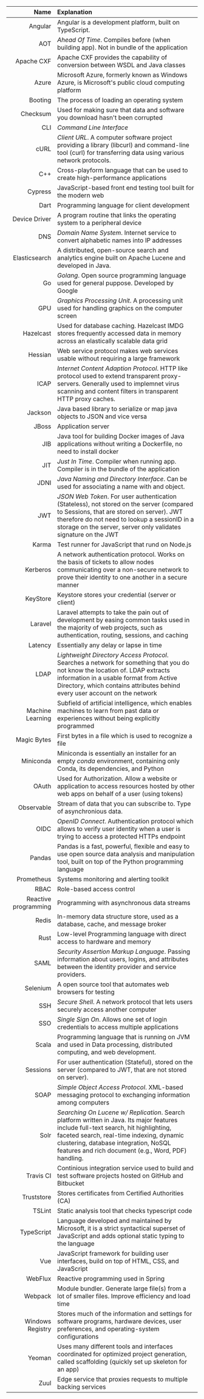 |                 Name | Explanation                                                                                                                                                                                                                                                                      |
|---------------------:|:---------------------------------------------------------------------------------------------------------------------------------------------------------------------------------------------------------------------------------------------------------------------------------|
|              Angular | Angular is a development platform, built on TypeScript.                                                                                                                                                                                                                          |
|                  AOT | *Ahead Of Time*. Compiles before (when building app). Not in bundle of the application                                                                                                                                                                                           |
|           Apache CXF | Apache CXF provides the capability of conversion between WSDL and Java classes                                                                                                                                                                                                   |
|                Azure | Microsoft Azure, formerly known as Windows Azure, is Microsoft's public cloud computing platform                                                                                                                                                                                 |
|              Booting | The process of loading an operating system                                                                                                                                                                                                                                       |
|             Checksum | Used for making sure that data and software you download hasn't been corrupted                                                                                                                                                                                                   |
|                  CLI | *Command Line Interface*                                                                                                                                                                                                                                                         |
|                 cURL | *Client URL*. A computer software project providing a library (libcurl) and command-line tool (curl) for transferring data using various network protocols.                                                                                                                      |
|                  C++ | Cross-playform language that can be used to create high-performance applications                                                                                                                                                                                                 |
|              Cypress | JavaScript-based front end testing tool built for the modern web                                                                                                                                                                                                                 |
|                 Dart | Programming language for client development                                                                                                                                                                                                                                      |
|        Device Driver | A program routine that links the operating system to a peripheral device                                                                                                                                                                                                         |
|                  DNS | *Domain Name System*. Internet service to convert alphabetic names into IP addresses                                                                                                                                                                                             |
|        Elasticsearch | A distributed, open-source search and analytics engine built on Apache Lucene and developed in Java.                                                                                                                                                                             |
|                   Go | *Golang*. Open source programming language used for general puppose. Developed by Google                                                                                                                                                                                         |
|                  GPU | *Graphics Processing Unit*. A processing unit used for handling graphics on the computer screen                                                                                                                                                                                  |
|            Hazelcast | Used for database caching. Hazelcast IMDG stores frequently accessed data in memory across an elastically scalable data grid                                                                                                                                                     |
|              Hessian | Web service protocol makes web services usable without requiring a large framework                                                                                                                                                                                               |
|                 ICAP | *Internet Content Adaption Protocol*. HTTP like protocol used to extend transparent proxy-servers. Generally used to implemnet virus scanning and content filters in transparent HTTP proxy caches.                                                                              |
|              Jackson | Java based library to serialize or map java objects to JSON and vice versa                                                                                                                                                                                                       |
|                JBoss | Application server                                                                                                                                                                                                                                                               |
|                  JIB | Java tool for building Docker images of Java applications without writing a Dockerfile, no need to install docker                                                                                                                                                                | 
|                  JIT | *Just In Time*. Compiler when running app. Compiler is in the bundle of the application                                                                                                                                                                                          |
|                 JDNI | *Java Naming and Directory Interface*. Can be used for associating a name with and object.                                                                                                                                                                                       |
|                  JWT | *JSON Web Token*. For user authentication (Stateless), not stored on the server (compared to Sessions, that are stored on server). JWT therefore do not need to lookup a sessionID in a storage on the server, server only validates signature on the JWT                        |
|                Karma | Test runner for JavaScript that rund on Node.js                                                                                                                                                                                                                                  | 
|             Kerberos | A network authentication protocol. Works on the basis of tickets to allow nodes communicating over a non-secure network to prove their identity to one another in a secure manner                                                                                                |
|             KeyStore | Keystore stores your credential (server or client)                                                                                                                                                                                                                               |
|              Laravel | Laravel attempts to take the pain out of development by easing common tasks used in the majority of web projects, such as authentication, routing, sessions, and caching                                                                                                         |
|              Latency | Essentially any delay or lapse in time                                                                                                                                                                                                                                           | 
|                 LDAP | *Lightweight Directory Access Protocol*. Searches a network for something that you do not know the location of. LDAP extracts information in a usable format from Active Directory, which contains attributes behind every user account on the network                           | 
|     Machine Learning | Subfield of artificial intelligence, which enables machines to learn from past data or experiences without being explicitly programmed                                                                                                                                           |
|          Magic Bytes | First bytes in a file which is used to recognize a file                                                                                                                                                                                                                          | 
|            Miniconda | Miniconda is essentially an installer for an empty *conda* environment, containing only Conda, its dependencies, and Python                                                                                                                                                      |
|                OAuth | Used for Authorization. Allow a website or application to access resources hosted by other web apps on behalf of a user (using tokens)                                                                                                                                           |
|           Observable | Stream of data that you can subscribe to. Type of asynchronious data.                                                                                                                                                                                                            |
|                 OIDC | *OpenID Connect*. Authentication protocol which allows to verify user identity when a user is trying to access a protected HTTPs endpoint                                                                                                                                        |
|               Pandas | Pandas is a fast, powerful, flexible and easy to use open source data analysis and manipulation tool, built on top of the Python programming language                                                                                                                            |
|           Prometheus | Systems monitoring and alerting toolkit                                                                                                                                                                                                                                          |
|                 RBAC | Role-based access control                                                                                                                                                                                                                                                        |
| Reactive programming | Programming with asynchronous data streams                                                                                                                                                                                                                                       |
|                Redis | In-memory data structure store, used as a database, cache, and message broker                                                                                                                                                                                                    |
|                 Rust | Low-level Programming language with direct access to hardware and memory                                                                                                                                                                                                         |
|                 SAML | *Security Assertion Markup Language*. Passing information about users, logins, and attributes between the identity provider and service providers.                                                                                                                               |
|             Selenium | A open source tool that automates web browsers for testing                                                                                                                                                                                                                       |
|                  SSH | *Secure Shell*. A network protocol that lets users securely access another computer                                                                                                                                                                                              | 
|                  SSO | *Single Sign On*. Allows one set of login credentials to access multiple applications                                                                                                                                                                                            |
|                Scala | Programming language that is running on JVM and used in Data processing, distributed computing, and web development.                                                                                                                                                             |
|             Sessions | For user authentication (Stateful), stored on the server (compared to JWT, that are not stored on server).                                                                                                                                                                       |
| SOAP | *Simple Object Access Protocol*. XML-based messaging protocol to exchanging information among computers |
|                 Solr | *Searching On Lucene w/ Replication*. Search platform written in Java. Its major features include full-text search, hit highlighting, faceted search, real-time indexing, dynamic clustering, database integration, NoSQL features and rich document (e.g., Word, PDF) handling. |
|            Travis CI | Continious integration service used to build and test software projects hosted on GitHub and Bitbucket                                                                                                                                                                           |
|           Truststore | Stores certificates from Certified Authorities (CA)                                                                                                                                                                                                                              |
|               TSLint | Static analysis tool that checks typescript code                                                                                                                                                                                                                                 |
|           TypeScript | Language developed and maintained by Microsoft, it is a strict syntactical superset of JavaScript and adds optional static typing to the language                                                                                                                                |
|                  Vue | JavaScript framework for building user interfaces, build on top of HTML, CSS, and JavaScript                                                                                                                                                                                     |
|              WebFlux | Reactive programming used in Spring                                                                                                                                                                                                                                              |
|              Webpack | Module bundler. Generate large file(s) from a lot of smaller files. Improve efficiency and load time                                                                                                                                                                             |
|     Windows Registry | Stores much of the information and settings for software programs, hardware devices, user preferences, and operating-system configurations                                                                                                                                       |
|               Yeoman | Uses many different tools and interfaces coordinated for optimized project generation, called scaffolding (quickly set up skeleton for an app)                                                                                                                                   |
|                 Zuul | Edge service that proxies requests to multiple backing services                                                                                                                                                                                                                  |
